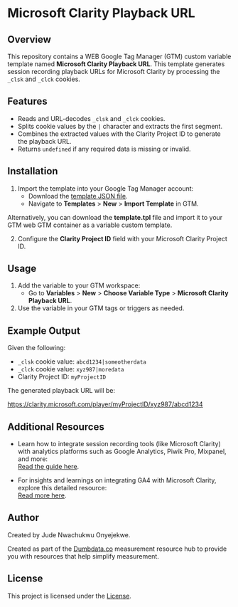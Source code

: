 # Microsoft Clarity Playback URL

## Overview
This repository contains a WEB Google Tag Manager (GTM) custom variable template named **Microsoft Clarity Playback URL**. This template generates session recording playback URLs for Microsoft Clarity by processing the `_clsk` and `_clck` cookies.

## Features
- Reads and URL-decodes `_clsk` and `_clck` cookies.
- Splits cookie values by the `|` character and extracts the first segment.
- Combines the extracted values with the Clarity Project ID to generate the playback URL.
- Returns `undefined` if any required data is missing or invalid.

## Installation
1. Import the template into your Google Tag Manager account:
   - Download the [template JSON file](link-to-template-json).
   - Navigate to **Templates** > **New** > **Import Template** in GTM.
  
Alternatively, you can download the **template.tpl** file and import it to your GTM web GTM container as a variable custom template.

2. Configure the **Clarity Project ID** field with your Microsoft Clarity Project ID.

## Usage
1. Add the variable to your GTM workspace:
   - Go to **Variables** > **New** > **Choose Variable Type** > **Microsoft Clarity Playback URL**.
2. Use the variable in your GTM tags or triggers as needed.

## Example Output
Given the following:
- `_clsk` cookie value: `abcd1234|someotherdata`
- `_clck` cookie value: `xyz987|moredata`
- Clarity Project ID: `myProjectID`

The generated playback URL will be:

https://clarity.microsoft.com/player/myProjectID/xyz987/abcd1234


## Additional Resources
- Learn how to integrate session recording tools (like Microsoft Clarity) with analytics platforms such as Google Analytics, Piwik Pro, Mixpanel, and more:  
  [Read the guide here](https://dumbdata.co/post/how-to-integrate-session-recording-tools-with-your-analytics/).

- For insights and learnings on integrating GA4 with Microsoft Clarity, explore this detailed resource:  
  [Read more here](https://www.rootandbranchgroup.com/integrate-microsoft-clarity-and-google-analytics/).

## Author
Created by Jude Nwachukwu Onyejekwe.

Created as part of the [Dumbdata.co](https://dumbdata.co) measurement resource hub to provide you with resources that help simplify measurement.

## License
This project is licensed under the [License](LICENSE).
